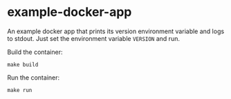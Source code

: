 # example-docker-app
An example docker app that prints its version environment variable and logs to stdout.  Just set the environment variable `VERSION` and run.  

Build the container:

`make build`

Run the container:

`make run`
